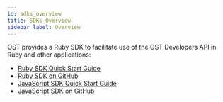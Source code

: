 ```yaml
---
id: sdks_overview
title: SDKs Overview
sidebar_label: Overview
---
```


OST provides a Ruby SDK to facilitate use of the OST Developers API in Ruby and other applications:
* [<u>Ruby SDK Quick Start Guide</u>](3_01_SDK_RUBY.md)
* [<u>Ruby SDK on GitHub</u>](https://github.com/OpenSTFoundation/ost-sdk-ruby/tree/master)
* [<u>JavaScript SDK Quick Start Guide</u>](3_02_SDK_JAVASCRIPT.md)
* [<u>JavaScript SDK on GitHub</u>](https://github.com/OpenSTFoundation/ost-sdk-js/tree/master)

